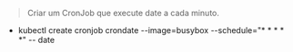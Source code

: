 > Criar um CronJob que execute date a cada minuto.
- kubectl create cronjob crondate --image=busybox --schedule="* * * * *" -- date